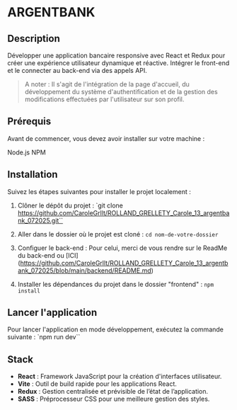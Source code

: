 # ARGENTBANK

## Description
Développer une application bancaire responsive avec React et Redux pour créer une expérience utilisateur dynamique et réactive.
Intégrer le front-end et le connecter au back-end via des appels API.

> A noter : Il s'agit de l'intégration de la page d'accueil, du développement du système d'authentification et de la gestion des modifications effectuées par l'utilisateur sur son profil. 


## Prérequis 
Avant de commencer, vous devez avoir installer sur votre machine : 

Node.js
NPM

## Installation
Suivez les étapes suivantes pour installer le projet localement : 

1. Clôner le dépôt du projet : 
`git clone https://github.com/CaroleGrllt/ROLLAND_GRELLETY_Carole_13_argentbank_072025.git``

2. Aller dans le dossier où le projet est cloné : 
`cd nom-de-votre-dossier`

3. Configuer le back-end :
Pour celui, merci de vous rendre sur le ReadMe du back-end ou [ICI] (https://github.com/CaroleGrllt/ROLLAND_GRELLETY_Carole_13_argentbank_072025/blob/main/backend/README.md)

4. Installer les dépendances du projet dans le dossier "frontend" : 
`npm install`

## Lancer l'application
Pour lancer l'application en mode développement, exécutez la commande suivante :
`npm run dev``

## Stack
- **React** : Framework JavaScript pour la création d'interfaces utilisateur.
- **Vite** : Outil de build rapide pour les applications React.
- **Redux** : Gestion centralisée et prévisible de l’état de l’application.
- **SASS** : Préprocesseur CSS pour une meilleure gestion des styles.